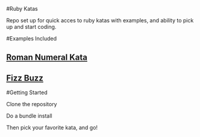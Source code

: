 #Ruby Katas

Repo set up for quick acces to ruby katas with examples, and ability to pick up and start coding. 

#Examples Included

## [Roman Numeral Kata](http://codingdojo.org/cgi-bin/index.pl?KataRomanNumerals)

## [Fizz Buzz](http://codingdojo.org/cgi-bin/index.pl?KataFizzBuzz)



#Getting Started

  Clone the repository

  Do a bundle install 

  Then pick your favorite kata, and go!



